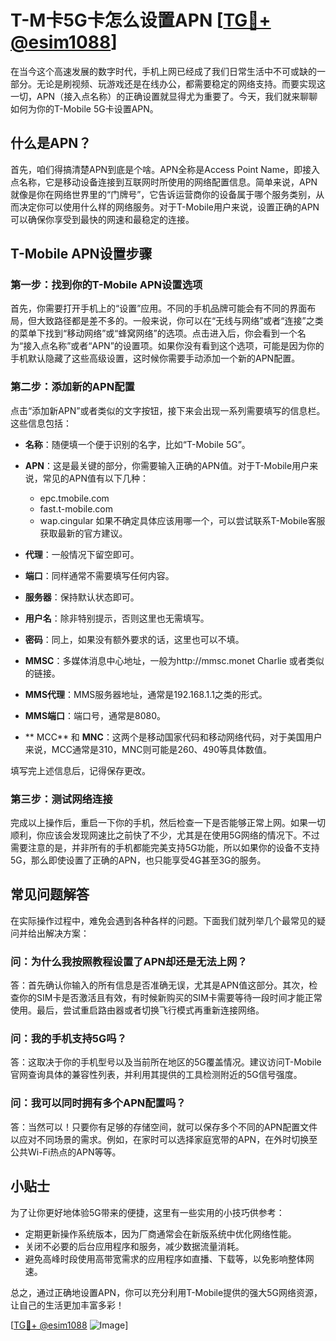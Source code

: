 # T-M卡5G卡怎么设置APN [[TG💪+ @esim1088](https://t.me/s/esim1088)]

在当今这个高速发展的数字时代，手机上网已经成了我们日常生活中不可或缺的一部分。无论是刷视频、玩游戏还是在线办公，都需要稳定的网络支持。而要实现这一切，APN（接入点名称）的正确设置就显得尤为重要了。今天，我们就来聊聊如何为你的T-Mobile 5G卡设置APN。

## 什么是APN？

首先，咱们得搞清楚APN到底是个啥。APN全称是Access Point Name，即接入点名称，它是移动设备连接到互联网时所使用的网络配置信息。简单来说，APN就像是你在网络世界里的“门牌号”，它告诉运营商你的设备属于哪个服务类别，从而决定你可以使用什么样的网络服务。对于T-Mobile用户来说，设置正确的APN可以确保你享受到最快的网速和最稳定的连接。

## T-Mobile APN设置步骤

### 第一步：找到你的T-Mobile APN设置选项

首先，你需要打开手机上的“设置”应用。不同的手机品牌可能会有不同的界面布局，但大致路径都是差不多的。一般来说，你可以在“无线与网络”或者“连接”之类的菜单下找到“移动网络”或“蜂窝网络”的选项。点击进入后，你会看到一个名为“接入点名称”或者“APN”的设置项。如果你没有看到这个选项，可能是因为你的手机默认隐藏了这些高级设置，这时候你需要手动添加一个新的APN配置。

### 第二步：添加新的APN配置

点击“添加新APN”或者类似的文字按钮，接下来会出现一系列需要填写的信息栏。这些信息包括：

- **名称**：随便填一个便于识别的名字，比如“T-Mobile 5G”。
- **APN**：这是最关键的部分，你需要输入正确的APN值。对于T-Mobile用户来说，常见的APN值有以下几种：
  - epc.tmobile.com
  - fast.t-mobile.com
  - wap.cingular
  如果不确定具体应该用哪一个，可以尝试联系T-Mobile客服获取最新的官方建议。

- **代理**：一般情况下留空即可。
- **端口**：同样通常不需要填写任何内容。
- **服务器**：保持默认状态即可。
- **用户名**：除非特别提示，否则这里也无需填写。
- **密码**：同上，如果没有额外要求的话，这里也可以不填。
- **MMSC**：多媒体消息中心地址，一般为http://mmsc.monet Charlie 或者类似的链接。
- **MMS代理**：MMS服务器地址，通常是192.168.1.1之类的形式。
- **MMS端口**：端口号，通常是8080。
- ** MCC** 和 **MNC**：这两个是移动国家代码和移动网络代码，对于美国用户来说，MCC通常是310，MNC则可能是260、490等具体数值。

填写完上述信息后，记得保存更改。

### 第三步：测试网络连接

完成以上操作后，重启一下你的手机，然后检查一下是否能够正常上网。如果一切顺利，你应该会发现网速比之前快了不少，尤其是在使用5G网络的情况下。不过需要注意的是，并非所有的手机都能完美支持5G功能，所以如果你的设备不支持5G，那么即使设置了正确的APN，也只能享受4G甚至3G的服务。

## 常见问题解答

在实际操作过程中，难免会遇到各种各样的问题。下面我们就列举几个最常见的疑问并给出解决方案：

### 问：为什么我按照教程设置了APN却还是无法上网？
答：首先确认你输入的所有信息是否准确无误，尤其是APN值这部分。其次，检查你的SIM卡是否激活且有效，有时候新购买的SIM卡需要等待一段时间才能正常使用。最后，尝试重启路由器或者切换飞行模式再重新连接网络。

### 问：我的手机支持5G吗？
答：这取决于你的手机型号以及当前所在地区的5G覆盖情况。建议访问T-Mobile官网查询具体的兼容性列表，并利用其提供的工具检测附近的5G信号强度。

### 问：我可以同时拥有多个APN配置吗？
答：当然可以！只要你有足够的存储空间，就可以保存多个不同的APN配置文件以应对不同场景的需求。例如，在家时可以选择家庭宽带的APN，在外时切换至公共Wi-Fi热点的APN等等。

## 小贴士

为了让你更好地体验5G带来的便捷，这里有一些实用的小技巧供参考：

- 定期更新操作系统版本，因为厂商通常会在新版系统中优化网络性能。
- 关闭不必要的后台应用程序和服务，减少数据流量消耗。
- 避免高峰时段使用高带宽需求的应用程序如直播、下载等，以免影响整体网速。

总之，通过正确地设置APN，你可以充分利用T-Mobile提供的强大5G网络资源，让自己的生活更加丰富多彩！

[[TG💪+ @esim1088](https://t.me/s/esim1088) ![Image](https://i.postimg.cc/4NQfJmqS/Snipaste-2025-05-13-00-14-12.png)]